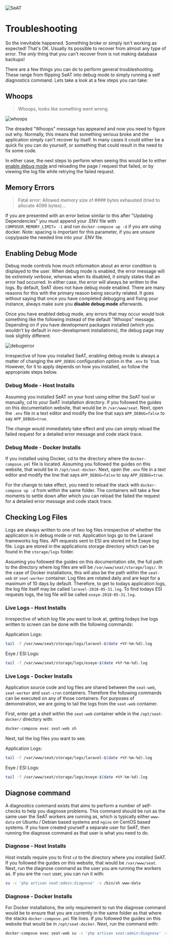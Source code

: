 ![SeAT](https://i.imgur.com/aPPOxSK.png)

# Troubleshooting

So the inevitable happened. Something broke or simply isn't working as expected! That's OK. Usually its possible to recover from almost any type of error. The *only* thing that you can't recover from is not making database backups!

There are a few things you can do to perform general troubleshooting. These range from flipping SeAT into debug mode to simply running a self diagnostics command. Lets take a look at a few steps you can take:

## Whoops

> Whoops, looks like something went wrong.

![whoops](https://i.imgur.com/esebPtv.png)

The dreaded "Whoops" message has appeared and now you need to figure out why. Normally, this means that something serious broke and the application simply can't recover by itself. In many cases it could either be a quick fix you can do yourself, or something that could result in the need to fix some code.

In either case, the next steps to perform when seeing this would be to either [enable debug mode](#enabling-debug-mode) and reloading the page / request that failed, or by viewing the log file while retrying the failed request.

## Memory Errors

> Fatal error: Allowed memory size of #### bytes exhausted (tried to allocate 4096 bytes)...

If you are presented with an error below similar to this after "Updating Dependencies" you must append your .ENV file with `COMPOSER_MEMORY_LIMIT= -1` and run `docker-compose up -d` if you are using docker. Note: spacing is important for this parameter, if you are unsure copy/paste the needed line into your .ENV file.

## Enabling Debug Mode

Debug mode controls how much information about an error condition is displayed to the user. When debug mode is enabled, the error message will be _extremely verbose_, whereas when its disabled, it simply states that an error had occurred. In either case, the error will always be written to the logs. By default, SeAT does not have debug mode enabled. There are many reasons for this with the primary reason being security related. It goes without saying that once you have completed debugging and fixing your instance, always make sure you **disable debug mode** afterwards.

Once you have enabled debug mode, any errors that may occur would look something like the following instead of the default "Whoops" message. Depending on if you have development packages installed (which you wouldn't by default in non-development installations), the debug page may look slightly different.

![debugerror](https://i.imgur.com/4gs154m.png)

Irrespective of how you installed SeAT, enabling debug mode is always a matter of changing the `APP_DEBUG` configuration option in the `.env` to `true. However, for it to apply depends on how you installed, so follow the appropriate steps below.

### Debug Mode - Host Installs

Assuming you installed SeAT on your host using either the SeAT tool or manually, cd to your SeAT installation directory. If you followed the guides on this documentation website, that would be in `/var/www/seat`. Next, open the `.env` file in a text editor and modify the line that says `APP_DEBUG=false` to say `APP_DEBUG=true`.

The change would immediately take effect and you can simply reload the failed request for a detailed error message and code stack trace.

### Debug Mode - Docker Installs

If you installed using Docker, cd to the directory where the `docker-compose.yml` file is located. Assuming you followed the guides on this website, that would be in `/opt/seat-docker`. Next, open the `.env` file in a text editor and modify the line that says `APP_DEBUG=false` to say `APP_DEBUG=true`.

For the change to take effect, you need to reload the stack with `docker-compose up -d` from within the same folder. The containers will take a few moments to settle down after which you can reload the failed the request for a detailed error message and code stack trace.

## Checking Log Files

Logs are always written to one of two log files irrespective of whether the application is in debug mode or not. Application logs go to the Laravel frameworks log files. API requests sent to ESI are stored int he Eseye log file. Logs are stored in the applications storage directory which can be found in the `storage/logs` folder.

Assuming you followed the guides on this documentation site, the full path to the directory where log files are will be `/var/www/seat/storage/logs/`. In the case of Docker installations, this will also be the path within the `seat-web` or `seat-worker` container. Log files are rotated daily and are kept for a maximum of 10 days by default. Therefore, to get to todays application logs, the log file itself may be called `laravel-2018-05-31.log`. To find todays ESI requests logs, the log file will be called `eseye-2018-05-31.log`.

### Live Logs - Host Installs

Irrespective of which log file you want to look at, getting todays live logs written to screen can be done with the following commands:

Application Logs:

```bash
tail -f /var/www/seat/storage/logs/laravel-$(date +%Y-%m-%d).log
```

Esye / ESI Logs:

```bash
tail -f /var/www/seat/storage/logs/eseye-$(date +%Y-%m-%d).log
```

### Live Logs - Docker Installs

Application source code and log files are shared between the `seat-web`, `seat-worker` and `seat-cron` containers. Therefore the following commands can be executed on any of those containers. For purposes of demonstration, we are going to tail the logs from the `seat-web` container.

First, enter get a shell within the `seat-web` container while in the `/opt/seat-docker/` directory with:

```bash
docker-compose exec seat-web sh
```

Next, tail the log files you want to see.

Application Logs:

```bash
tail -f /var/www/seat/storage/logs/laravel-$(date +%Y-%m-%d).log
```

Esye / ESI Logs:

```bash
tail -f /var/www/seat/storage/logs/eseye-$(date +%Y-%m-%d).log
```

## Diagnose command

A diagnostics command exists that aims to perform a number of self-checks to help you diagnose problems. This command should be run as the same user the SeAT workers are running as, which is typically either `www-data` on Ubuntu / Debian based systems and `nginx` on CentOS based systems. If you have created yourself a separate user for SeAT, then running the diagnose command as that user is what you need to do.

### Diagnose - Host Installs

Host installs require you to first `cd` to the directory where you installed SeAT. If you followed the guides on this website, that would be `/var/www/seat`. Next, run the diagnose command as the user you are running the workers as. If you are the `root` user, you can run it with:

```bash
su -c 'php artisan seat:admin:diagnose' -s /bin/sh www-data
```

### Diagnose - Docker Installs

For Docker installations, the only requirement to run the diagnose command would be to ensure that you are currently in the same folder as that where the stacks `docker-compose.yml` file lives. If you followed the guides on this website that would be in `/opt/seat-docker`. Next, run the command with:

```bash
docker-compose exec seat-web su -c 'php artisan seat:admin:diagnose' -s /bin/sh www-data
```
